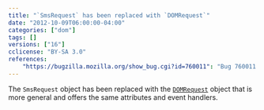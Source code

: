 ```yaml
---
title: "`SmsRequest` has been replaced with `DOMRequest`"
date: "2012-10-09T06:00:00-04:00"
categories: ["dom"]
tags: []
versions: ["16"]
cclicense: "BY-SA 3.0"
references:
    "https://bugzilla.mozilla.org/show_bug.cgi?id=760011": "Bug 760011 – Make nsIMozSmsRequest inherit from nsIDOMDOMRequest"
---
```

The `SmsRequest` object has been replaced with the [`DOMRequest`](https://developer.mozilla.org/en-US/docs/Web/API/DOMRequest) object that is more general and offers the same attributes and event handlers.

